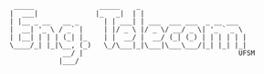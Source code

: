 	 _____                _____    _                          
	|  ___|              |_   _|  | |                         
	| |__ _ __   __ _      | | ___| | ___  ___ ___  _ __ ___  
	|  __| '_ \ / _` |     | |/ _ \ |/ _ \/ __/ _ \| '_ ` _ \ 
	| |__| | | | (_| |_    | |  __/ |  __/ (_| (_) | | | | | |
	\____/_| |_|\__, (_)   \_/\___|_|\___|\___\___/|_| |_| |_|
                 __/ |                                      UFSM    
                |___/
                                
                                
